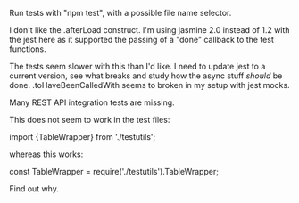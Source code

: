 Run tests with "npm test", with a possible file name selector.

I don't like the .afterLoad construct.  I'm using jasmine 2.0 instead of
1.2 with the jest here as it supported the passing of a "done" callback to
the test functions.

The tests seem slower with this than I'd like.  I need to update jest to a
current version, see what breaks and study how the async stuff *should* be
done.  .toHaveBeenCalledWith seems to broken in my setup with jest mocks.

Many REST API integration tests are missing.

This does not seem to work in the test files:

  import {TableWrapper} from './testutils';

whereas this works:

  const TableWrapper = require('./testutils').TableWrapper;

Find out why.